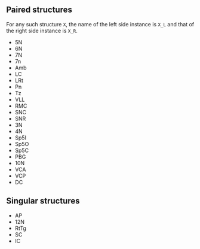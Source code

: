 ## Paired structures
For any such structure `X`, the name of the left side instance is `X_L` and that of the right side instance is `X_R`.
- 5N
- 6N
- 7N
- 7n 
- Amb 
- LC
- LRt
- Pn 
- Tz
- VLL
- RMC
- SNC
- SNR
- 3N 
- 4N
- Sp5I
- Sp5O 
- Sp5C 
- PBG 
- 10N
- VCA
- VCP
- DC

## Singular structures
- AP
- 12N
- RtTg
- SC
- IC
